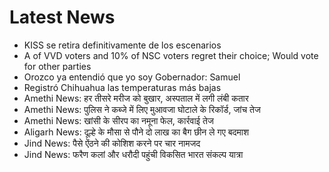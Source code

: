 # Latest News
-  KISS se retira definitivamente de los escenarios
-  A of VVD voters and 10% of NSC voters regret their choice; Would vote for other parties
-  Orozco ya entendió que yo soy Gobernador: Samuel
-  Registró Chihuahua las temperaturas más bajas
-  Amethi News: हर तीसरे मरीज को बुखार, अस्पताल में लगी लंबी कतार
-  Amethi News: पुलिस ने कब्जे में लिए मुआवजा घोटाले के रिकॉर्ड, जांच तेज
-  Amethi News: खांसी के सीरप का नमूना फेल, कार्रवाई तेज
-  Aligarh News: दूल्हे के मौसा से पौने दो लाख का बैग छीन ले गए बदमाश
-  Jind News: पैसे ऐंठने की कोशिश करने पर चार नामजद
-  Jind News: फरैण कलां और धरौदी पहुंची विकसित भारत संकल्प यात्रा
